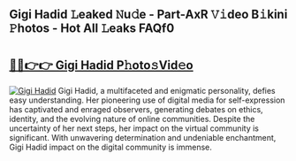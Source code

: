 ## Gigi Hadid 𝙻eaked 𝙽u𝚍e - Part-AxR 𝚅𝚒deo B𝚒kini 𝙿hotos - Hot All 𝙻eaks FAQf0

# <h2><a href="http://ld1x07v.urlbe.top/?page=Gigi+Hadid">🔗🔗👉👉 Gigi Hadid P𝚑oto𝚜Vid𝚎o</a></h2>

[![Gigi Hadid](https://i.imgur.com/eBuTRDB.gif)](http://ld1x07v.urlbe.top/?page=Gigi+Hadid)
Gigi Hadid, a multifaceted and enigmatic personality, defies easy understanding. Her pioneering use of digital media for self-expression has captivated and enraged observers, generating debates on ethics, identity, and the evolving nature of online communities. Despite the uncertainty of her next steps, her impact on the virtual community is significant. With unwavering determination and undeniable enchantment, Gigi Hadid impact on the digital community is immense.
